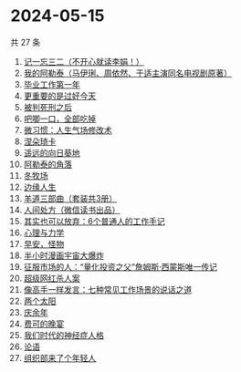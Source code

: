 # 2024-05-15

共 27 条

<!-- BEGIN WEREAD -->
<!-- 最后更新时间 2024-05-15 07:01:10 +0800 -->
1. [记一忘三二（不开心就读李娟！）](https://weread.qq.com/web/bookDetail/f1c321d0813ab6e60g0141c1)
1. [我的阿勒泰（马伊琍、周依然、于适主演同名电视剧原著）](https://weread.qq.com/web/bookDetail/6e732140813ab6e60g013caf)
1. [毕业工作第一年](https://weread.qq.com/web/bookDetail/57c32d50813ab8d2cg0157ab)
1. [更重要的是过好今天](https://weread.qq.com/web/bookDetail/b7b32f90813ab8d32g015dd6)
1. [被判死刑之后](https://weread.qq.com/web/bookDetail/e88324f0813ab8d1dg013d49)
1. [吧唧一口，全部吃掉](https://weread.qq.com/web/bookDetail/06032010813ab8d48g014529)
1. [微习惯：人生气场修改术](https://weread.qq.com/web/bookDetail/e1532770813ab8d2bg0159eb)
1. [涅朵琦卡](https://weread.qq.com/web/bookDetail/f0932800813ab8cfdg0111df)
1. [遥远的向日葵地](https://weread.qq.com/web/bookDetail/71932380717ea7b7719501e)
1. [阿勒泰的角落](https://weread.qq.com/web/bookDetail/ee0320b053b925ee0519857)
1. [冬牧场](https://weread.qq.com/web/bookDetail/d1d32fa053b924d1d0ac0a5)
1. [边缘人生](https://weread.qq.com/web/bookDetail/3bb327e0813ab8a74g01439c)
1. [羊道三部曲（套装共3册）](https://weread.qq.com/web/bookDetail/d1632540813ab718bg0197fc)
1. [人间处方（微信读书出品）](https://weread.qq.com/web/bookDetail/85d32cd0813ab82e0g012433)
1. [其实也可以放弃：6个普通人的工作手记](https://weread.qq.com/web/bookDetail/bf232460813ab8ce3g018bae)
1. [心理与力学](https://weread.qq.com/web/bookDetail/a0432e40813ab8d08g012a03)
1. [早安，怪物](https://weread.qq.com/web/bookDetail/5f9326e0813ab8c3dg010320)
1. [半小时漫画宇宙大爆炸](https://weread.qq.com/web/bookDetail/3e9321f07277f0223e98277)
1. [征服市场的人：“量化投资之父”詹姆斯·西蒙斯唯一传记](https://weread.qq.com/web/bookDetail/57d322107228916857ddb4f)
1. [超级网红杀人案](https://weread.qq.com/web/bookDetail/2fa32850813ab8c09g0123d5)
1. [像高手一样发言：七种常见工作场景的说话之道](https://weread.qq.com/web/bookDetail/ab43277072184dbcab45383)
1. [两个太阳](https://weread.qq.com/web/bookDetail/2bb32670813ab881bg014410)
1. [庆余年](https://weread.qq.com/web/bookDetail/0ae32be0570f000ae1bf155)
1. [费可的晚宴](https://weread.qq.com/web/bookDetail/60c325d0813ab74e9g015b91)
1. [我们时代的神经症人格](https://weread.qq.com/web/bookDetail/09a323d0723e854209ad540)
1. [论语](https://weread.qq.com/web/bookDetail/947326b05cfe039471b9edc)
1. [组织部来了个年轻人](https://weread.qq.com/web/bookDetail/00432890813ab82d5g0124b1)
<!-- END WEREAD -->